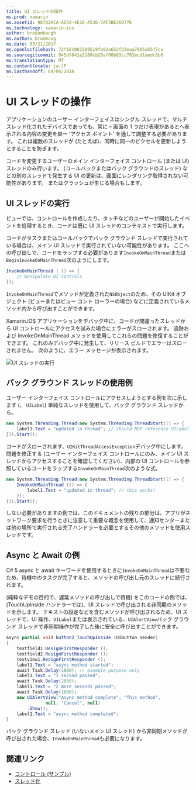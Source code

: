 ```yaml
---
title: UI スレッドの操作
ms.prod: xamarin
ms.assetid: 98762ACA-AD5A-4E1E-A536-7AF3BE36D77E
ms.technology: xamarin-ios
author: bradumbaugh
ms.author: brumbaug
ms.date: 03/21/2017
ms.openlocfilehash: 72f161001509519fb02a652f23eaa7805a55f7ca
ms.sourcegitcommit: 945df041e2180cb20af08b83cc703ecd1aedc6b0
ms.translationtype: MT
ms.contentlocale: ja-JP
ms.lasthandoff: 04/04/2018
---
```

# <a name="working-with-the-ui-thread"></a>UI スレッドの操作

アプリケーションのユーザー インターフェイスはシングル スレッドで、マルチ スレッド化されたデバイスであっても、常に – 画面の 1 つだけ表現があるとへ表示される内容の変更を単一 'アクセス ポイント' を通して調整する必要があります。 これは複数のスレッドが (たとえば)、同時に同一のピクセルを更新しようとすることを防ぎます。

コードを変更するユーザーのメイン インターフェイス コントロール (または UI) スレッドのみ行います。 (コールバックまたはバック グラウンドのスレッド) などの別のスレッドで発生する UI の更新は、画面にレンダリング取得されない可能性があります。 またはクラッシュが生じる場合もします。

## <a name="ui-thread-execution"></a>UI スレッドの実行

ビューでは、コントロールを作成したり、タッチなどのユーザーが開始したイベントを処理するとき、コードは既に UI スレッドのコンテキストで実行します。

コードがタスクまたはコールバックでバック グラウンド スレッドで実行されている場合は、メイン UI スレッドで実行されていない可能性があります。 ここへの呼び出しで、コードをラップする必要があります`InvokeOnMainThread`または`BeginInvokeOnMainThread`次のようにします。

```csharp
InvokeOnMainThread ( () => {
    // manipulate UI controls
});
```

`InvokeOnMainThread`でメソッドが定義された`NSObject`のため、その UIKit オブジェクト (ビューまたはビュー コント ローラーの場合) などに定義されているメソッド内から呼び出すことができます。

Xamarin.iOS アプリケーションをデバッグ中に、コードが間違ったスレッドから UI コントロールにアクセスを試みた場合にエラーがスローされます。 追跡および InvokeOnMainThread メソッドを使用してこれらの問題を修復することができます。 これのみデバッグ中に発生して、リリース ビルドでエラーはスローされません。 次のように、エラー メッセージが表示されます。

 ![](ui-thread-images/image10.png "UI スレッドの実行")

 <a name="Background_Thread_Example" />


## <a name="background-thread-example"></a>バック グラウンド スレッドの使用例

ユーザー インターフェイス コントロールにアクセスしようとする例を次に示します (、 `UILabel`) 単純なスレッドを使用して、バック グラウンド スレッドから。

```csharp
new System.Threading.Thread(new System.Threading.ThreadStart(() => {
    label1.Text = "updated in thread"; // should NOT reference UILabel on background thread!
})).Start();
```

コードがスローされます、`UIKitThreadAccessException`デバッグ中にします。 問題を修正する (ユーザー インターフェイス コントロールにのみ、メイン UI スレッドからアクセスすることを確認してください)、内部の UI コントロールを参照しているコードをラップする`InvokeOnMainThread`次のような式。

```csharp
new System.Threading.Thread(new System.Threading.ThreadStart(() => {
    InvokeOnMainThread (() => {
        label1.Text = "updated in thread"; // this works!
    });
})).Start();
```

しない必要がありますの例では、このドキュメントの残りの部分は、アプリがネットワーク要求を行うときに注意して重要な概念を使用して、通知センターまたは他の場所で実行される完了ハンドラーを必要とするその他のメソッドを使用スレッドです。

 <a name="Async_Await_Example" />


## <a name="asyncawait-example"></a>Async と Await の例

C# 5 async と await キーワードを使用するときに`InvokeOnMainThread`は不要なため、待機中のタスクが完了すると、メソッドの呼び出し元のスレッドに続行されます。

(純粋なデモの目的で、遅延メソッドの呼び出しで待機) をこのコードの例では、(TouchUpInside ハンドラーでは)、UI スレッドで呼び出される非同期のメソッドを示します。 テキストの設定などを含むメソッドが呼び出されるため、UI スレッドで、UI 操作、`UILabel`または表示されている、`UIAlertView`バック グラウンド スレッドで非同期操作が完了した後に安全に呼び出すことができます。

```csharp
async partial void button2_TouchUpInside (UIButton sender)
{
    textfield1.ResignFirstResponder ();
    textfield2.ResignFirstResponder ();
    textview1.ResignFirstResponder ();
    label1.Text = "async method started";
    await Task.Delay(1000); // example purpose only
    label1.Text = "1 second passed";
    await Task.Delay(2000);
    label1.Text = "2 more seconds passed";
    await Task.Delay(1000);
    new UIAlertView("Async method complete", "This method", 
               null, "Cancel", null)
        .Show();
    label1.Text = "async method completed";
}
```

バック グラウンド スレッド (いないメイン UI スレッド) から非同期メソッドが呼び出された場合、`InvokeOnMainThread`も必要になります。


## <a name="related-links"></a>関連リンク

- [コントロール (サンプル)](https://developer.xamarin.com/samples/Controls/)
- [スレッド化](~/ios/app-fundamentals/threading.md)
